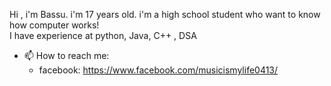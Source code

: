   Hi , i'm Bassu. i'm 17 years old. i'm a high school student who want to know how computer works!  
  I have experience at python, Java, C++ , DSA

- 📫 How to reach me:
  + facebook: https://www.facebook.com/musicismylife0413/

<!---
khuong0104/khuong0104 is a ✨ special ✨ repository because its `README.md` (this file) appears on your GitHub profile.
You can click the Preview link to take a look at your changes.
--->
